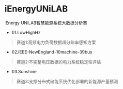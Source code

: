 # iEnergyUNiLAB
iEnergy UNiLAB智慧能源系统大数据分析赛

* 01.LowHighHz
> 赛道1:高频电力负荷数据超分辨率感知方案

* 02.IEEE-NewEngland-10machine-39bus
> 赛道2:不完整电压数据的电力系统稳定性评估

* 03.Sunshine
> 赛道3:支撑分布式储能系统优化部署的新能源产量预测
